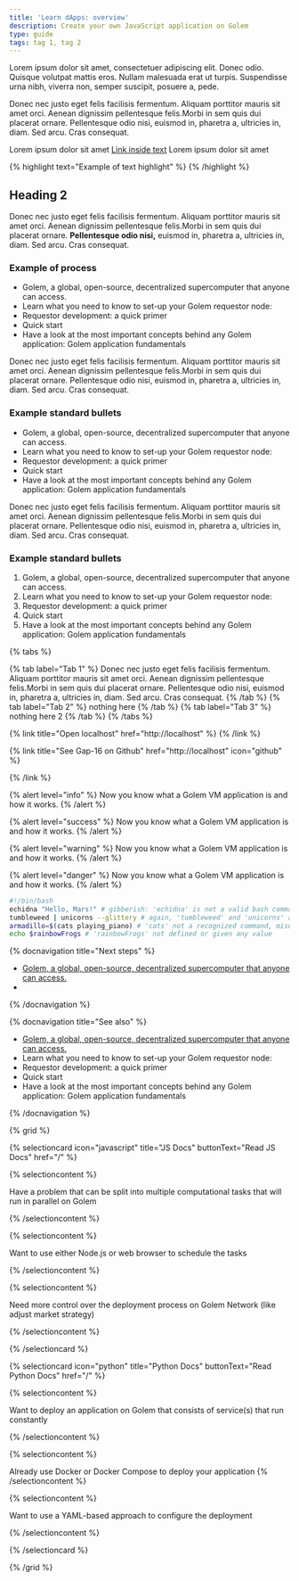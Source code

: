 ```yaml
---
title: 'Learn dApps: overview'
description: Create your own JavaScript application on Golem
type: guide
tags: tag 1, tag 2
---
```


Lorem ipsum dolor sit amet, consectetuer adipiscing elit. Donec odio. Quisque volutpat mattis eros. Nullam malesuada erat ut turpis. Suspendisse urna nibh, viverra non, semper suscipit, posuere a, pede.

Donec nec justo eget felis facilisis fermentum. Aliquam porttitor mauris sit amet orci. Aenean dignissim pellentesque felis.Morbi in sem quis dui placerat ornare. Pellentesque odio nisi, euismod in, pharetra a, ultricies in, diam. Sed arcu. Cras consequat.

Lorem ipsum dolor sit amet [Link inside text](https://github.com) Lorem ipsum dolor sit amet

{% highlight text="Example of text highlight" %} {% /highlight %}

## Heading 2

Donec nec justo eget felis facilisis fermentum. Aliquam porttitor mauris sit amet orci. Aenean dignissim pellentesque felis.Morbi in sem quis dui placerat ornare. **Pellentesque odio nisi,** euismod in, pharetra a, ultricies in, diam. Sed arcu. Cras consequat.

### Example of process

- Golem, a global, open-source, decentralized supercomputer that anyone can access.
- Learn what you need to know to set-up your Golem requestor node:
- Requestor development: a quick primer
- Quick start
- Have a look at the most important concepts behind any Golem application: Golem application fundamentals

Donec nec justo eget felis facilisis fermentum. Aliquam porttitor mauris sit amet orci. Aenean dignissim pellentesque felis.Morbi in sem quis dui placerat ornare. Pellentesque odio nisi, euismod in, pharetra a, ultricies in, diam. Sed arcu. Cras consequat.

### Example standard bullets

- Golem, a global, open-source, decentralized supercomputer that anyone can access.
- Learn what you need to know to set-up your Golem requestor node:
- Requestor development: a quick primer
- Quick start
- Have a look at the most important concepts behind any Golem application: Golem application fundamentals

Donec nec justo eget felis facilisis fermentum. Aliquam porttitor mauris sit amet orci. Aenean dignissim pellentesque felis.Morbi in sem quis dui placerat ornare. Pellentesque odio nisi, euismod in, pharetra a, ultricies in, diam. Sed arcu. Cras consequat.

### Example standard bullets

1. Golem, a global, open-source, decentralized supercomputer that anyone can access.
2. Learn what you need to know to set-up your Golem requestor node:
3. Requestor development: a quick primer
4. Quick start
5. Have a look at the most important concepts behind any Golem application: Golem application fundamentals

{% tabs %}

{% tab label="Tab 1" %}
Donec nec justo eget felis facilisis fermentum. Aliquam porttitor mauris sit amet orci. Aenean dignissim pellentesque felis.Morbi in sem quis dui placerat ornare. Pellentesque odio nisi, euismod in, pharetra a, ultricies in, diam. Sed arcu. Cras consequat.
{% /tab %}
{% tab label="Tab 2" %}
nothing here
{% /tab %}
{% tab label="Tab 3" %}
nothing here 2
{% /tab %}
{% /tabs %}

{% link title="Open localhost" href="http://localhost" %} {% /link %}

{% link title="See Gap-16 on Github" href="http://localhost" icon="github" %}

{% /link %}

{% alert level="info" %}
Now you know what a Golem VM application is and how it works.
{% /alert %}

{% alert level="success" %}
Now you know what a Golem VM application is and how it works.
{% /alert %}

{% alert level="warning" %}
Now you know what a Golem VM application is and how it works.
{% /alert %}

{% alert level="danger" %}
Now you know what a Golem VM application is and how it works.
{% /alert %}

```bash
#!/bin/bash
echidna "Hello, Mars!" # gibberish: 'echidna' is not a valid bash command
tumbleweed | unicorns --glittery # again, 'tumbleweed' and 'unicorns' are not recognized commands
armadillo=$(cats playing_piano) # 'cats' not a recognized command, misuse of command substitution syntax
echo $rainbowFrogs # 'rainbowFrogs' not defined or given any value

```

{% docnavigation title="Next steps" %}

- [Golem, a global, open-source, decentralized supercomputer that anyone can access.](https://github.com)
-

{% /docnavigation %}

{% docnavigation title="See also" %}

- [Golem, a global, open-source, decentralized supercomputer that anyone can access.](https://github.com)
- Learn what you need to know to set-up your Golem requestor node:
- Requestor development: a quick primer
- Quick start
- Have a look at the most important concepts behind any Golem application: Golem application fundamentals

{% /docnavigation %}

{% grid %}

{% selectioncard icon="javascript" title="JS Docs" buttonText="Read JS Docs" href="/" %}

{% selectioncontent %}

Have a problem that can be split into multiple computational tasks that will run in parallel on Golem

{% /selectioncontent %}

{% selectioncontent %}

Want to use either Node.js or web browser to schedule the tasks

{% /selectioncontent %}

{% selectioncontent %}

Need more control over the deployment process on Golem Network (like adjust market strategy)

{% /selectioncontent %}

{% /selectioncard %}

{% selectioncard icon="python" title="Python Docs" buttonText="Read Python Docs" href="/" %}

{% selectioncontent %}

Want to deploy an application on Golem that consists of service(s) that run constantly

{% /selectioncontent %}

{% selectioncontent %}

Already use Docker or Docker Compose to deploy your application
{% /selectioncontent %}

{% selectioncontent %}

Want to use a YAML-based approach to configure the deployment

{% /selectioncontent %}

{% /selectioncard %}

{% /grid %}
